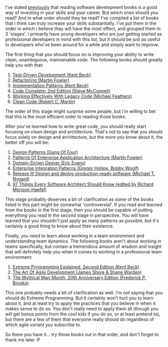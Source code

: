 I've stated <a href="http://davybrion.com/blog/2008/08/software-development-books-investing-in-yourself/">previously</a> that reading software development books is a good way of investing in your skills and your career.  But which ones should you read? And in what order should they be read?  I've compiled a list of books that i think can truly increase your skills substantially.  I've put them in the order in which i believe they will have the most effect, and grouped them in 3 'stages'.  I primarily have young developers who are just getting started as professional developers in mind with this list, but it should be just as useful to developers who've been around for a while and simply want to improve. 

The first thing that you should focus on is improving your ability to write clean, unambiguous, maintainable code.  The following books should greatly help you with that:

<ol>
	<li><a href="http://www.amazon.com/Test-Driven-Development-Addison-Wesley-Signature/dp/0321146530/ref=pd_bbs_sr_1/103-1002636-4341405?ie=UTF8&amp;s=books&amp;qid=1177876303&amp;sr=1-1">Test-Driven Development (Kent Beck)</a></li>
	<li><a href="http://www.amazon.com/Refactoring-Improving-Design-Existing-Code/dp/0201485672/ref=pd_bbs_sr_1/103-1002636-4341405?ie=UTF8&amp;s=books&amp;qid=1177876748&amp;sr=1-1">Refactoring (Martin Fowler)</a></li>
	<li><a href="http://www.amazon.com/Implementation-Patterns-Addison-Wesley-Signature-Kent/dp/0321413091/ref=pd_bbs_sr_1?ie=UTF8&amp;s=books&amp;qid=1208765740&amp;sr=8-1">Implementation Patterns (Kent Beck)</a></li>
	<li><a href="http://www.amazon.com/Code-Complete-Second-Steve-McConnell/dp/0735619670/ref=pd_bbs_sr_1/103-1002636-4341405?ie=UTF8&amp;s=books&amp;qid=1177875651&amp;sr=8-1"> Code Complete: 2nd Edition (Steve McConnell)</a></li>
	<li><a href="http://www.amazon.com/Working-Effectively-Legacy-Robert-Martin/dp/0131177052/ref=pd_bbs_sr_1?ie=UTF8&s=books&qid=1221919487&sr=8-1">Working Effectively With Legacy Code (Michael Feathers)</a></li>
	<li><a href="http://www.amazon.com/Clean-Code-Handbook-Software-Craftsmanship/dp/0132350882/ref=pd_bbs_sr_1?ie=UTF8&s=books&qid=1220094179&sr=8-1">Clean Code (Robert C. Martin)</a></li>
</ol>

The order of this stage might surprise some people, but i'm willing to bet that this is the most efficient order to reading those books.  

After you've learned how to write great code, you should really start focusing on clean design and architecture.  That's not to say that you should focus solely on design and architecture, but the more you know about it, the better off you will be:

<ol>
	<li><a href="http://www.amazon.com/Design-Patterns-Object-Oriented-Addison-Wesley-Professional/dp/0201633612/ref=pd_bbs_sr_1/103-1002636-4341405?ie=UTF8&amp;s=books&amp;qid=1177879281&amp;sr=1-1">Design Patterns (Gang Of Four)
</a></li>
	<li><a href="http://www.amazon.com/Patterns-Enterprise-Application-Architecture-Martin/dp/0321127420/ref=pd_bbs_sr_1/103-1002636-4341405?ie=UTF8&amp;s=books&amp;qid=1177878250&amp;sr=1-1">Patterns Of Enterprise Application Architecture (Martin Fowler)</a></li>
	<li><a href="http://www.amazon.com/Domain-Driven-Design-Tackling-Complexity-Software/dp/0321125215/ref=pd_bbs_sr_1/103-1002636-4341405?ie=UTF8&amp;s=books&amp;qid=1177878618&amp;sr=1-1">Domain-Driven Design (Eric Evans)</a>
</li>
	<li><a href="http://www.amazon.com/Enterprise-Integration-Patterns-Designing-Deploying/dp/0321200683/ref=sr_1_1?ie=UTF8&s=books&qid=1258312791&sr=8-1">Enterprise Integration Patterns (Gregor Hohpe, Bobby Woolf)</a></li>
	<li><a href="http://www.amazon.com/Release-Production-Ready-Software-Pragmatic-Programmers/dp/0978739213/ref=pd_bbs_sr_1?ie=UTF8&s=books&qid=1211111376&sr=8-1">Release It! Design and deploy production-ready software (Michael T. Nygard)</a></li>
	<li><a href="http://www.amazon.com/gp/product/059652269X/ref=s9_sdps_c1_s3_p14_i1?pf_rd_m=ATVPDKIKX0DER&pf_rd_s=center-1&pf_rd_r=0B07DNCVC87D13V957YA&pf_rd_t=101&pf_rd_p=470938131&pf_rd_i=507846">97 Things Every Software Architect Should Know (edited by Richard Monson-Haefel)</a> </li>
</ol>

This stage probably deserves a bit of clarification as some of the books listed in this part might be somewhat 'controversial'.  If you read and learned from the books in the first stage, then you should be capable of putting everything you read in the second stage in perspective.  You will have learned that you shouldn't just apply as many patterns as possible, but it's certainly a good thing to know about their existence.  

Finally, you need to learn about working in a team environment and understanding team dynamics.  The following books aren't about working in teams specifically, but contain a tremendous amount of wisdom and insight that will definitely help you when it comes to working in a professional team environment:

<ol>
	<li><a href="http://www.amazon.com/Extreme-Programming-Explained-Embrace-Change/dp/0321278658/ref=pd_bbs_sr_1?ie=UTF8&amp;s=books&amp;qid=1197820823&amp;sr=8-1">Extreme Programming Explained, Second Edition (Kent Beck)</a></li>
	<li><a href="http://www.amazon.com/Art-Agile-Development-James-Shore/dp/0596527675/ref=pd_bbs_sr_1?ie=UTF8&amp;s=books&amp;qid=1210266909&amp;sr=8-1">The Art Of Agile Development (James Shore &amp; Shane Warden)</a></li>
	<li><a href="http://www.amazon.com/Mythical-Man-Month-Software-Engineering-Anniversary/dp/0201835959/ref=pd_bbs_sr_1?ie=UTF8&amp;s=books&amp;qid=1203532526&amp;sr=8-1">The Mythical Man-Month, 20th Anniversary Edition (Frederick P. Brooks)</a></li>
</ol> 

This one probably needs a bit of clarification as well.  I'm not saying that you should do Extreme Programming.  But it certainly won't hurt you to learn about it, and at least try to apply the practices that you believe in when it makes sense to do so.  You don't really need to apply them all (though you will get bonus points from the cool kids if you do so, or at least pretend to), but there are a few of them that everyone really should do regardless of which agile variant you subscribe to.

So there you have it... try those books out in that order, and don't forget to thank me later :P
